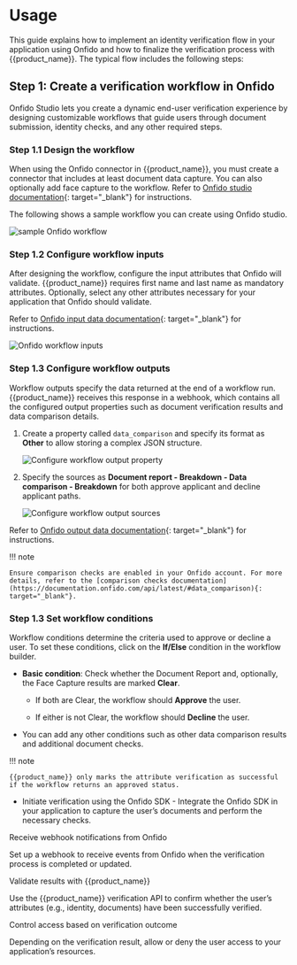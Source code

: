 # Usage

This guide explains how to implement an identity verification flow in your application using Onfido and how to finalize the verification process with {{product_name}}. The typical flow includes the following steps:

## Step 1: Create a verification workflow in Onfido

Onfido Studio lets you create a dynamic end-user verification experience by designing customizable workflows that guide users through document submission, identity checks, and any other required steps.

### Step 1.1 Design the workflow

When using the Onfido connector in {{product_name}}, you must create a connector that includes at least document data capture. You can also optionally add face capture to the workflow. Refer to [Onfido studio documentation](https://documentation.onfido.com/getting-started/onfido-studio-product/#building-your-workflow){: target="_blank"} for instructions.

The following shows a sample workflow you can create using Onfido studio.

![sample Onfido workflow]({{base_path}}/assets/img/connectors/onfido/onfido-sample-workflow.png)

### Step 1.2 Configure workflow inputs

After designing the workflow, configure the input attributes that Onfido will validate. {{product_name}} requires first name and last name as mandatory attributes. Optionally, select any other attributes necessary for your application that Onfido should validate.

Refer to [Onfido input data documentation](https://documentation.onfido.com/getting-started/onfido-studio-product/#workflow-input-data){: target="_blank"} for instructions.

![Onfido workflow inputs]({{base_path}}/assets/img/connectors/onfido/onfido-workflow-input.png)

### Step 1.3 Configure workflow outputs

Workflow outputs specify the data returned at the end of a workflow run. {{product_name}} receives this response in a webhook, which contains all the configured output properties such as document verification results and data comparison details.

1. Create a property called `data_comparison` and specify its format as **Other** to allow storing a complex JSON structure.

    ![Configure workflow output property]({{base_path}}/assets/img/connectors/onfido/workflow-output-configure.png)

2. Specify the sources as **Document report - Breakdown - Data comparison - Breakdown** for both approve applicant and decline applicant paths.

    ![Configure workflow output sources]({{base_path}}/assets/img/connectors/onfido/workflow-output-sources.png)

Refer to [Onfido output data documentation](https://documentation.onfido.com/getting-started/onfido-studio-product/#workflow-output-data){: target="_blank"} for instructions.

!!! note

    Ensure comparison checks are enabled in your Onfido account. For more details, refer to the [comparison checks documentation](https://documentation.onfido.com/api/latest/#data_comparison){: target="_blank"}.

### Step 1.3 Set workflow conditions

Workflow conditions determine the criteria used to approve or decline a user. To set these conditions, click on the **If/Else** condition in the workflow builder.

- **Basic condition**: Check whether the Document Report and, optionally, the Face Capture results are marked **Clear**.

    - If both are Clear, the workflow should **Approve** the user.

    - If either is not Clear, the workflow should **Decline** the user.

- You can add any other conditions such as other data comparison results and additional document checks.

!!! note

    {{product_name}} only marks the attribute verification as successful if the workflow returns an approved status.

- Initiate verification using the Onfido SDK - Integrate the Onfido SDK in your application to capture the user’s documents and perform the necessary checks.

Receive webhook notifications from Onfido

Set up a webhook to receive events from Onfido when the verification process is completed or updated.

Validate results with {{product_name}}

Use the {{product_name}} verification API to confirm whether the user’s attributes (e.g., identity, documents) have been successfully verified.

Control access based on verification outcome

Depending on the verification result, allow or deny the user access to your application’s resources.
